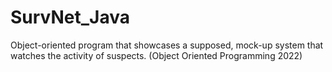 # SurvNet_Java
Object-oriented program that showcases a supposed, mock-up system that watches the activity of suspects. (Object Oriented Programming 2022)

